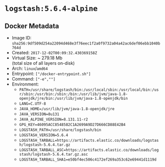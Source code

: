 # `logstash:5.6.4-alpine`

## Docker Metadata

- Image ID: `sha256:9df509d254a22094d468e3f76eec1f2a0f9732a04a42ac6def06ebb1040b764d`
- Created: `2017-12-02T00:09:32.430369158Z`
- Virtual Size: ~ 279.18 Mb  
  (total size of all layers on-disk)
- Arch: `linux`/`amd64`
- Entrypoint: `["/docker-entrypoint.sh"]`
- Command: `["-e",""]`
- Environment:
  - `PATH=/usr/share/logstash/bin:/usr/local/sbin:/usr/local/bin:/usr/sbin:/usr/bin:/sbin:/bin:/usr/lib/jvm/java-1.8-openjdk/jre/bin:/usr/lib/jvm/java-1.8-openjdk/bin`
  - `LANG=C.UTF-8`
  - `JAVA_HOME=/usr/lib/jvm/java-1.8-openjdk/jre`
  - `JAVA_VERSION=8u131`
  - `JAVA_ALPINE_VERSION=8.131.11-r2`
  - `GPG_KEY=46095ACC8548582C1A2699A9D27D666CD88E42B4`
  - `LOGSTASH_PATH=/usr/share/logstash/bin`
  - `LOGSTASH_VERSION=5.6.4`
  - `LOGSTASH_TARBALL=https://artifacts.elastic.co/downloads/logstash/logstash-5.6.4.tar.gz`
  - `LOGSTASH_TARBALL_ASC=https://artifacts.elastic.co/downloads/logstash/logstash-5.6.4.tar.gz.asc`
  - `LOGSTASH_TARBALL_SHA1=e50bf4ec506c4172ef269a353c62e69441d1119d`
